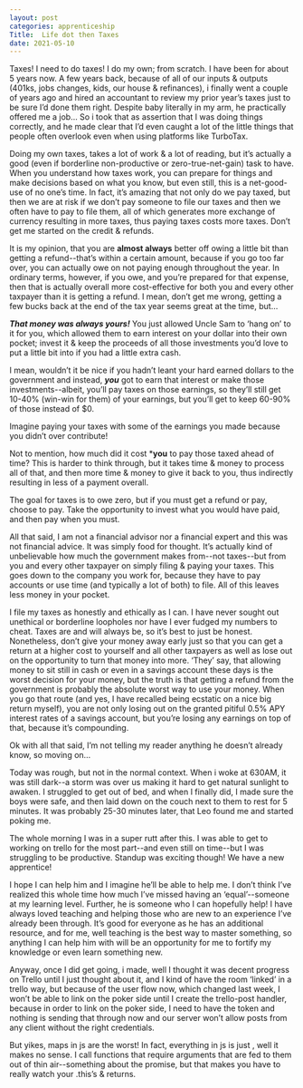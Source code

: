 ```yaml
---
layout: post 
categories: apprenticeship
Title:  Life dot then Taxes
date: 2021-05-10
---
```


Taxes!  I need to do taxes!  I do my own; from scratch.  I have been for about 5 years now.  A few years back, because of all of our inputs & outputs (401ks, jobs changes, kids, our house & refinances), i finally went a couple of years ago and hired an accountant to review my prior year’s taxes just to be sure I’d done them right.  Despite baby literally in my arm, he practically offered me a job…  So i took that as assertion that I was doing things correctly, and he made clear that I’d even caught a lot of the little things that people often overlook even when using platforms like TurboTax.

Doing my own taxes, takes a lot of work & a lot of reading, but it’s actually a good (even if borderline non-productive or zero-true-net-gain) task to have.  When you understand how taxes work, you can prepare for things and make decisions based on what you know, but even still, this is a net-good-use of no one’s time.  In fact, it’s amazing that not only do we pay taxed, but then we are at risk if we don’t pay someone to file our taxes and then we often have to pay to file them, all of which generates more exchange of currency resulting in more taxes, thus paying taxes costs more taxes.  Don’t get me started on the credit & refunds.

It is my opinion, that you are **almost always** better off owing a little bit than getting a refund--that’s within a certain amount, because if you go too far over, you can actually owe on not paying enough throughout the year.  In ordinary terms, however, if you owe, and you’re prepared for that expense, then that is actually overall more cost-effective for both you and every other taxpayer than it is getting a refund.  I mean, don’t get me wrong, getting a few bucks back at the end of the tax year seems great at the time, but…

***That money was always yours!***  You just allowed Uncle Sam to ‘hang on’ to it for you, which allowed them to earn interest on your dollar into their own pocket; invest it & keep the proceeds of all those investments you’d love to put a little bit into if you had a little extra cash.

I mean, wouldn’t it be nice if you hadn’t leant your hard earned dollars to the government and instead, ***you*** got to earn that interest or make those investments--albeit, you’ll pay taxes on those earnings, so they’ll still get 10-40% (win-win for them) of your earnings, but you’ll get to keep 60-90% of those instead of $0.

Imagine paying your taxes with some of the earnings you made because you didn’t over contribute!

Not to mention, how much did it cost ***you** to pay those taxed ahead of time?  This is harder to think through, but it takes time & money to process all of that, and then more time & money to give it back to you, thus indirectly resulting in less of a payment overall.

The goal for taxes is to owe zero, but if you must get a refund or pay, choose to pay.  Take the opportunity to invest what you would have paid, and then pay when you must.

All that said, I am not a financial advisor nor a financial expert and this was not financial advice. It was simply food for thought.  It’s actually kind of unbelievable how much the government makes from--not taxes--but from you and every other taxpayer on simply filing & paying your taxes.  This goes down to the company you work for, because they have to pay accounts or use time (and typically a lot of both) to file.  All of this leaves less money in your pocket.

I file my taxes as honestly and ethically as I can.  I have never sought out unethical or borderline loopholes nor have I ever fudged my numbers to cheat.  Taxes are and will always be, so it’s best to just be honest.  Nonetheless, don’t give your money away early just so that you can get a return at a higher cost to yourself and all other taxpayers as well as lose out on the opportunity to turn that money into more.  ‘They’ say, that allowing money to sit still in cash or even in a savings account these days is the worst decision for your money, but the truth is that getting a refund from the government is probably the absolute worst way to use your money.  When you go that route (and yes, I have recalled being ecstatic on a nice big return myself), you are not only losing out on the granted pitiful 0.5% APY interest rates of a savings account, but you’re losing any earnings on top of that, because it’s compounding.

Ok with all that said, I’m not telling my reader anything he doesn’t already know, so moving on…

Today was rough, but not in the normal context.  When i woke at 630AM, it was still dark--a storm was over us making it hard to get natural sunlight to awaken.  I struggled to get out of bed, and when I finally did, I made sure the boys were safe, and then laid down on the couch next to them to rest for 5 minutes.  It was probably 25-30 minutes later, that Leo found me and started poking me.

The whole morning I was in a super rutt after this.  I was able to get to working on trello for the most part--and even still on time--but I was struggling to be productive.  Standup was exciting though!  We have a new apprentice!

I hope I can help him and I imagine he’ll be able to help me.  I don’t think I’ve realized this whole time how much I’ve missed having an ‘equal’--someone at my learning level.  Further, he is someone who I can hopefully help!  I have always loved teaching and helping those who are new to an experience I’ve already been through. It’s good for everyone as he has an additional resource, and for me, well teaching is the best way to master something, so anything I can help him with will be an opportunity for me to fortify my knowledge or even learn something new.

Anyway, once I did get going, i made, well I thought it was decent progress on Trello until I just thought about it, and I kind of have the room ‘linked’ in a trello way, but because of the user flow now, which changed last week, I won’t be able to link on the poker side until I create the trello-post handler, because in order to link on the poker side, I need to have the token and nothing is sending that through now and our server won’t allow posts from any client without the right credentials.

But yikes, maps in js are the worst!  In fact, everything in js is just , well it makes no sense.  I call functions that require arguments that are fed to them out of thin air--something about the promise, but that makes you have to really watch your .this’s & returns.  
